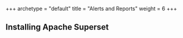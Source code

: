 +++ 
archetype = "default" 
title = "Alerts and Reports" 
weight = 6 
+++


## Installing Apache Superset